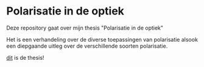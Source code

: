 # Polarisatie in de optiek #

Deze repository gaat over mijn thesis "Polarisatie in de optiek"

Het is een verhandeling over de diverse toepassingen van polarisatie alsook een diepgaande uitleg over de verschillende soorten polarisatie.

[dit](../Assets/ToepassingenVanPolarisatieInOptiek.pdf) is de thesis!